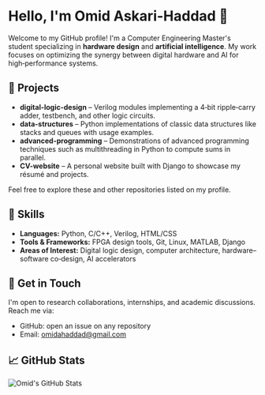 # Hello, I'm Omid Askari-Haddad 👋

Welcome to my GitHub profile! I'm a Computer Engineering Master's student specializing in **hardware design** and **artificial intelligence**. My work focuses on optimizing the synergy between digital hardware and AI for high‑performance systems.

## 🚀 Projects

- **digital-logic-design** – Verilog modules implementing a 4‑bit ripple‑carry adder, testbench, and other logic circuits.
- **data-structures** – Python implementations of classic data structures like stacks and queues with usage examples.
- **advanced-programming** – Demonstrations of advanced programming techniques such as multithreading in Python to compute sums in parallel.
- **CV-website** – A personal website built with Django to showcase my résumé and projects.

Feel free to explore these and other repositories listed on my profile.

## 🦀 Skills

- **Languages:** Python, C/C++, Verilog, HTML/CSS
- **Tools & Frameworks:** FPGA design tools, Git, Linux, MATLAB, Django
- **Areas of Interest:** Digital logic design, computer architecture, hardware–software co‑design, AI accelerators

## 📨 Get in Touch

I'm open to research collaborations, internships, and academic discussions. Reach me via:

- GitHub: open an issue on any repository
- Email: [omidahaddad@gmail.com](mailto:omidahaddad@gmail)

## 📈 GitHub Stats

![Omid's GitHub Stats](https://github-readme-stats.vercel.app/api?username=omidaskari&show_icons=true&theme=default)
